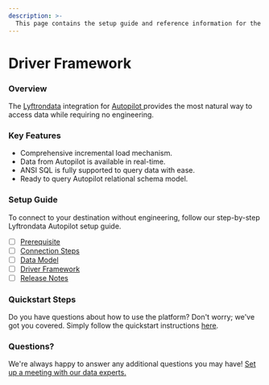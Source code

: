 ```yaml
---
description: >-
  This page contains the setup guide and reference information for the Autopilot source connector.
---
```


# Driver Framework

### Overview

The [Lyftrondata](https://www.lyftrondata.com/) integration for [Autopilot](https://www.lyftrondata.com/integration/autopilot/)[ ](https://www.lyftrondata.com/integration/autopilot/)provides the most natural way to access data while requiring no engineering.

### Key Features

* Comprehensive incremental load mechanism.
* Data from Autopilot is available in real-time.&#x20;
* ANSI SQL is fully supported to query data with ease.
* Ready to query Autopilot relational schema model.

### Setup Guide

To connect to your destination without engineering, follow our step-by-step Lyftrondata Autopilot setup guide.

* [ ] [Prerequisite](../../marketing-analytics/autopilot/prerequisite.md)
* [ ] [Connection Steps](../../marketing-analytics/autopilot/connection-steps.md)
* [ ] [Data Model](../../marketing-analytics/autopilot/data-model/)
* [ ] [Driver Framework](../../marketing-analytics/autopilot/driver-framework/)
* [ ] [Release Notes](../../marketing-analytics/autopilot/release-notes.md)

### Quickstart Steps

Do you have questions about how to use the platform? Don't worry; we've got you covered. Simply follow the quickstart instructions [here](../../../quickstart-steps.md).

### Questions? <a href="#questions" id="questions"></a>

We're always happy to answer any additional questions you may have! [Set up a meeting with our data experts.](https://www.lyftrondata.com/book-a-meeting/)


